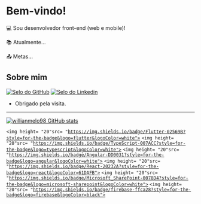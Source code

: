 
# Bem-vindo!

:computer: Sou desenvolvedor front-end (web e mobile)!

:books: Atualmente...

:outbox_tray: Metas...

## Sobre mim

[![Selo do GitHub](https://img.shields.io/badge/-Github-000?style=flat-square&logo=Github&logoColor=white&link=https://github.com/willianmelo98?tab=repositories)](https://github.com/willianmelo98?tab=repositories)   [![Selo do Linkedin](https://img.shields.io/badge/-LinkedIn-blue?style=flat-square&logo=Linkedin&logoColor=white&link=https://www.linkedin.com/in/willian-melo-349208125/)](https://www.linkedin.com/in/willian-melo-349208125/)

- Obrigado pela visita.

----------------------------------------------------------------------------------
[![willianmelo98 GitHub stats](https://github-readme-stats.vercel.app/api?username=willianmelo98)](https://github.com/willianmelo98/github-readme-stats)

<code><img height= "20"src= "https://img.shields.io/badge/Flutter-02569B?style=for-the-badge&logo=flutter&logoColor=white"></code> <code><img height= "20"src= "https://img.shields.io/badge/TypeScript-007ACC?style=for-the-badge&logo=typescript&logoColor=white"></code> <code><img height= "20"src= "https://img.shields.io/badge/Angular-DD0031?style=for-the-badge&logo=angular&logoColor=white"></code> <code><img height= "20"src= "https://img.shields.io/badge/React-20232A?style=for-the-badge&logo=react&logoColor=61DAFB"></code> <code><img height= "20"src= "https://img.shields.io/badge/Microsoft_SharePoint-0078D4?style=for-the-badge&logo=microsoft-sharepoint&logoColor=white"></code> <code><img height= "20"src= "https://img.shields.io/badge/firebase-ffca28?style=for-the-badge&logo=firebase&logoColor=black"></code>

